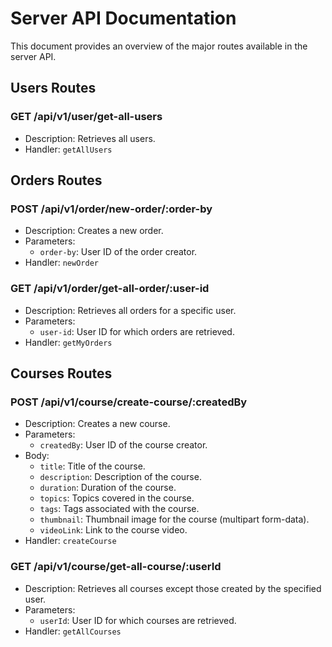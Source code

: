 # Server API Documentation

This document provides an overview of the major routes available in the server API.

## Users Routes

### GET /api/v1/user/get-all-users

- Description: Retrieves all users.
- Handler: `getAllUsers`

## Orders Routes

### POST /api/v1/order/new-order/:order-by

- Description: Creates a new order.
- Parameters:
  - `order-by`: User ID of the order creator.
- Handler: `newOrder`

### GET /api/v1/order/get-all-order/:user-id

- Description: Retrieves all orders for a specific user.
- Parameters:
  - `user-id`: User ID for which orders are retrieved.
- Handler: `getMyOrders`

## Courses Routes

### POST /api/v1/course/create-course/:createdBy

- Description: Creates a new course.
- Parameters:
  - `createdBy`: User ID of the course creator.
- Body:
  - `title`: Title of the course.
  - `description`: Description of the course.
  - `duration`: Duration of the course.
  - `topics`: Topics covered in the course.
  - `tags`: Tags associated with the course.
  - `thumbnail`: Thumbnail image for the course (multipart form-data).
  - `videoLink`: Link to the course video.
- Handler: `createCourse`

### GET /api/v1/course/get-all-course/:userId

- Description: Retrieves all courses except those created by the specified user.
- Parameters:
  - `userId`: User ID for which courses are retrieved.
- Handler: `getAllCourses`

